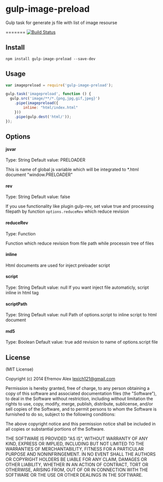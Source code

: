 gulp-image-preload
==================

Gulp task for generate js file with list of image resourse

=======
[![Build Status](https://travis-ci.org/lexich/gulp-image-preload.png?branch=master)](https://travis-ci.org/lexich/gulp-image-preload)

## Install

```
npm install gulp-image-preload --save-dev
```

## Usage
```javascript
var imagepreload = require('gulp-image-preload');

gulp.task('imagepreload', function () {
  gulp.src('image/**/*.{png,jpg,gif,jpeg}')
    .pipe(imagepreload({
        inline: "html/index.html"
    }))
    .pipe(gulp.dest('html/'));
});
```


## Options

#### jsvar
Type: String Default value: PRELOADER

This is name of global js variable which will be integrated to *.html document "window.PRELOADER"

#### rev
Type: String Default value: false

If you use functionality like plugin gulp-rev, set value true and processing filepath by function `options.reduceRev` which reduce revision


#### reduceRev
Type: Function

Function which reduce revision from file path while processin tree of files

#### inline
Html documents are used for inject preloader script

#### script
Type: String Default value: null
If you want inject file automaticly, script inline in html tag

#### scriptPath
Type: String Default value: null
Path of options.script to inline script to html document

#### md5
Type: Boolean Default value: true
add revision to name of options.script file

## License

(MIT License)

Copyright (c) 2014 Efremov Alex lexich121@gmail.com

Permission is hereby granted, free of charge, to any person obtaining a copy
of this software and associated documentation files (the "Software"), to deal
in the Software without restriction, including without limitation the rights
to use, copy, modify, merge, publish, distribute, sublicense, and/or sell
copies of the Software, and to permit persons to whom the Software is
furnished to do so, subject to the following conditions:

The above copyright notice and this permission notice shall be included in all
copies or substantial portions of the Software.

THE SOFTWARE IS PROVIDED "AS IS", WITHOUT WARRANTY OF ANY KIND, EXPRESS OR
IMPLIED, INCLUDING BUT NOT LIMITED TO THE WARRANTIES OF MERCHANTABILITY,
FITNESS FOR A PARTICULAR PURPOSE AND NONINFRINGEMENT. IN NO EVENT SHALL THE
AUTHORS OR COPYRIGHT HOLDERS BE LIABLE FOR ANY CLAIM, DAMAGES OR OTHER
LIABILITY, WHETHER IN AN ACTION OF CONTRACT, TORT OR OTHERWISE, ARISING FROM,
OUT OF OR IN CONNECTION WITH THE SOFTWARE OR THE USE OR OTHER DEALINGS IN THE
SOFTWARE.
